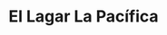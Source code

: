 ---
title: "El Lagar La Pacífica"
url: /san-francisco-de-dos-rios/el-lagar-la-pacifica/
shop: Baumarkt
---